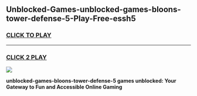 
## Unblocked-Games-unblocked-games-bloons-tower-defense-5-Play-Free-essh5
<h3>
<a href="https://premium76.site?title=unblocked-games-bloons-tower-defense-5&ref=23A">CLICK TO PLAY</a></h3>
<hr>

<h3>
<a href="https://premium76.site?title=unblocked-games-bloons-tower-defense-5&ref=23A">CLICK 2 PLAY</a>
  
</h3>

<a href="https://premium76.site?title=unblocked-games-bloons-tower-defense-5&ref=23A"><img src="https://clearcache.store/games.png"></a>


**unblocked-games-bloons-tower-defense-5 games unblocked: Your Gateway to Fun and Accessible Online Gaming**
